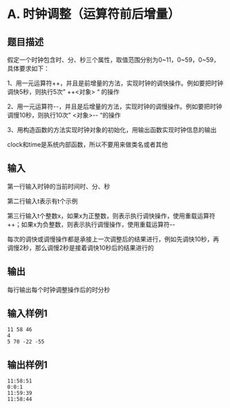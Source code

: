 # A. 时钟调整（运算符前后增量）

## 题目描述

假定一个时钟包含时、分、秒三个属性，取值范围分别为0~11，0~59，0~59，具体要求如下：

1、用一元运算符++，并且是前增量的方法，实现时钟的调快操作。例如要把时钟调快5秒，则执行5次”  ++<对象> “ 的操作

2、用一元运算符--，并且是后增量的方法，实现时钟的调慢操作。例如要把时钟调慢10秒，则执行10次” <对象>-- “的操作

3、用构造函数的方法实现时钟对象的初始化，用输出函数实现时钟信息的输出

clock和time是系统内部函数，所以不要用来做类名或者其他



## 输入

第一行输入时钟的当前时间时、分、秒

第二行输入t表示有t个示例

第三行输入t个整数x，如果x为正整数，则表示执行调快操作，使用重载运算符++；如果x为负整数，则表示执行调慢操作，使用重载运算符--

每次的调快或调慢操作都是承接上一次调整后的结果进行，例如先调快10秒，再调慢2秒，那么调慢2秒是接着调快10秒后的结果进行的

 

## 输出

每行输出每个时钟调整操作后的时分秒



## 输入样例1 

```
11 58 46
4
5 70 -22 -55

```

## 输出样例1

```
11:58:51
0:0:1
11:59:39
11:58:44

```

